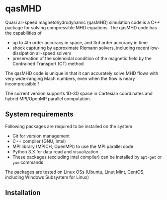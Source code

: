 # qasMHD
Quasi all-speed magnetohydrodynamic (qasMHD) simulation code is a C++ package for solving compressible MHD equations.
The qasMHD code has the capabilities of
- up to 4th order accuracy in space, and 3rd order accuracy in time
- shock capturing by approximate Riemann solvers, including recent low-dissipation all-speed solvers
- preservation of the solenoidal condition of the magnetic field by the Contrained Transport (CT) method 

The qasMHD code is unique in that it can accurately solve MHD flows with very wide-ranging Mach numbers, even when the flow is neary incompressible!!

The current version supports 1D-3D space in Cartesian coordinates and hybrid MPI/OpenMP parallel computation.

## System requirements
Following packages are required to be installed on the system
- Git for version management
- C++ compiler (GNU, Intel)
- MPI library (MPICH, OpenMPI) to use the MPI parallel code
- Python 3.X for data read and visualization
- These packages (excluding Intel compiler) can be installed by `apt-get` or `yum` commands

The packages are tested on Linux OSs (Ubuntu, Linut Mint, CentOS, including Windows Subsystem for Linux)

## Installation

